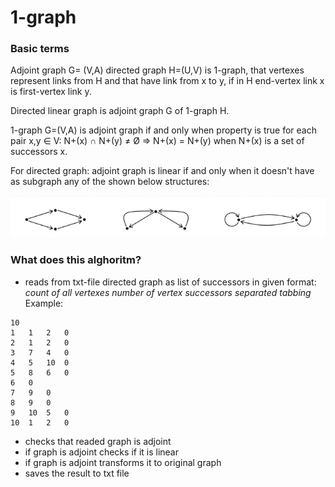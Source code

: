 # 1-graph

### Basic terms

Adjoint graph G= (V,A) directed graph H=(U,V) is 1-graph, that vertexes represent links from H and that have link from x to y, if in H end-vertex link x is first-vertex link y. 

Directed linear graph is adjoint graph G of 1-graph H. 

1-graph G=(V,A) is adjoint graph if and only when property is true for each pair x,y ∈ V:
N+(x) ∩ N+(y) ≠ Ø ⇒ N+(x) = N+(y)
when N+(x) is a set of successors x.

For directed graph: adjoint graph is linear if and only when it doesn't have as subgraph any of the shown below structures:

![Images of stuctures](/images/structures.png)

### What does this alghoritm?

- reads from txt-file directed graph as list of successors in given format: 
*count of all vertexes*
*number of vertex*  *successors separated tabbing*
Example: 
```
10
1	1	2	0
2	1	2	0
3	7	4	0
4	5	10	0
5	8	6	0
6	0
7	9	0
8	9	0
9	10	5	0
10	1	2	0
```
- checks that readed graph is adjoint
- if graph is adjoint checks if it is linear
- if graph is adjoint transforms it to original graph
- saves the result to txt file
